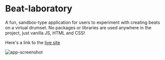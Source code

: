 # Beat-laboratory

A fun, sandbox-type application for users to experiment with creating beats on a virtual drumset. No packages or libraries are used anywhere in the project, just vanilla JS, HTML and CSS! 

Here's a link to the [live site](https://romance939913.github.io/Beat-laboratory/)

![app-screenshot](assets/beatlab.gif)
